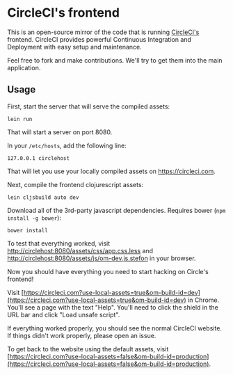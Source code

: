 # CircleCI's frontend

This is an open-source mirror of the code that is running [CircleCI's](https://circleci.com) frontend. CircleCI provides powerful Continuous Integration and Deployment with easy setup and maintenance.

Feel free to fork and make contributions. We'll try to get them into the main application.

## Usage

First, start the server that will serve the compiled assets:

```
lein run
```

That will start a server on port 8080.

In your `/etc/hosts`, add the following line:

```
127.0.0.1 circlehost
```

That will let you use your locally compiled assets on https://circleci.com.


Next, compile the frontend clojurescript assets:

```
lein cljsbuild auto dev
```

Download all of the 3rd-party javascript dependencies. Requires bower (`npm install -g bower`):

```
bower install
```

To test that everything worked, visit [http://circlehost:8080/assets/css/app.css.less](http://circlehost:8080/assets/css/app.css.less) and [http://circlehost:8080/assets/js/om-dev.js.stefon](http://circlehost:8080/assets/js/om-whitespace.js.stefon) in your browser.

Now you should have everything you need to start hacking on Circle's frontend!

Visit [https://circleci.com?use-local-assets=true&om-build-id=dev](https://circleci.com?use-local-assets=true&om-build-id=dev) in Chrome. You'll see a page with the text "Help". You'll need to click the shield in the URL bar and click "Load unsafe script".

If everything worked properly, you should see the normal CircleCI website. If things didn't work properly, please open an issue.

To get back to the website using the default assets, visit [https://circleci.com?use-local-assets=false&om-build-id=production](https://circleci.com?use-local-assets=false&om-build-id=production).
